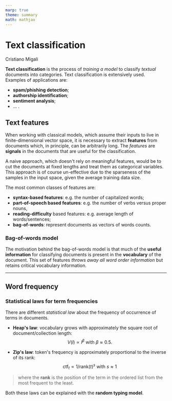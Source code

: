 ```yaml
---
marp: true
theme: summary
math: mathjax
---
```

# Text classification

<div class="author">

Cristiano Migali

</div>

**Text classification** is the process of _training a model_ to classify _textual_ documents into categories. Text classification is extensively used. Examples of applications are:
- **spam/phishing detection**;
- **authorship identification**;
- **sentiment analysis**;
- ... .

## Text features

When working with classical models, which assume their inputs to live in finite-dimensional vector space, it is necessary to extract **features** from documents which, in principle, can be arbitrarily long. The _features_ are **signals** in the documents that are useful for the classification.

A naive approach, which doesn't rely on meaningful features, would be to cut the documents at fixed lengths and treat them as categorical variables. This approach is of course un-effective due to the sparseness of the samples in the input space, given the average training data size.

The most common classes of features are:
- **syntax-based features**: e.g. the number of capitalized words;
- **part-of-speech based features**: e.g. the number of verbs versus proper nouns,
- **reading-difficulty** based features: e.g. average length of words/sentences;
- **bag-of-words**: represent documents as vectors of words counts.

### Bag-of-words model

The motivation behind the bag-of-words model is that much of the **useful information** for classifying documents is present in the **vocabulary** of the document.
This set of features _throws away all word order information_ but retains critical vocabulary information.

---

## Word frequency
### Statistical laws for term frequencies

There are different _statistical law_ about the frequency of occurrence of terms in documents.

- **Heap's law**: vocabulary grows with approximately the square root of document/collection length:
$$
V(l) \propto l^\beta \text{ with } \beta \approx 0.5.
$$

- **Zip's law**: token's frequency is approximately proportional to the inverse of its rank:
$$
\text{ctf}_{t} \propto 1/\text{rank}(t)^s \text{ with } s \approx 1
$$
> where the **rank** is the position of the term in the ordered list from the most frequent to the least.

Both these laws can be explained with the **random typing model**.
